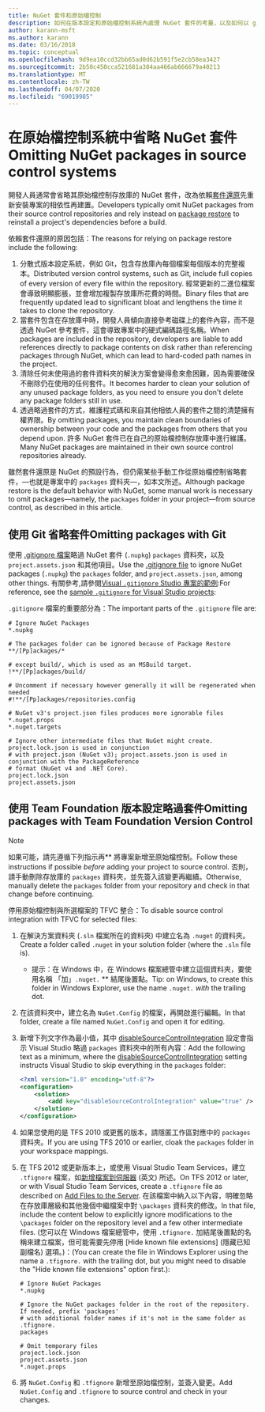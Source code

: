 ```yaml
---
title: NuGet 套件和原始檔控制
description: 如何在版本設定和原始檔控制系統內處理 NuGet 套件的考量，以及如何以 git 和 TFVC 省略套件。
author: karann-msft
ms.author: karann
ms.date: 03/16/2018
ms.topic: conceptual
ms.openlocfilehash: 9d9ea10ccd32bb65ad0d62b591f5e2cb58ea3427
ms.sourcegitcommit: 2b50c450cca521681a384aa466ab666679a40213
ms.translationtype: MT
ms.contentlocale: zh-TW
ms.lasthandoff: 04/07/2020
ms.locfileid: "69019985"
---
```

# <a name="omitting-nuget-packages-in-source-control-systems"></a><span data-ttu-id="34857-103">在原始檔控制系統中省略 NuGet 套件</span><span class="sxs-lookup"><span data-stu-id="34857-103">Omitting NuGet packages in source control systems</span></span>

<span data-ttu-id="34857-104">開發人員通常會省略其原始檔控制存放庫的 NuGet 套件，改為依賴[套件還原](package-restore.md)先重新安裝專案的相依性再建置。</span><span class="sxs-lookup"><span data-stu-id="34857-104">Developers typically omit NuGet packages from their source control repositories and rely instead on [package restore](package-restore.md) to reinstall a project's dependencies before a build.</span></span>

<span data-ttu-id="34857-105">依賴套件還原的原因包括：</span><span class="sxs-lookup"><span data-stu-id="34857-105">The reasons for relying on package restore include the following:</span></span>

1. <span data-ttu-id="34857-106">分散式版本設定系統，例如 Git，包含存放庫內每個檔案每個版本的完整複本。</span><span class="sxs-lookup"><span data-stu-id="34857-106">Distributed version control systems, such as Git, include full copies of every version of every file within the repository.</span></span> <span data-ttu-id="34857-107">經常更新的二進位檔案會導致明顯膨脹，並會增加複製存放庫所花費的時間。</span><span class="sxs-lookup"><span data-stu-id="34857-107">Binary files that are frequently updated lead to significant bloat and lengthens the time it takes to clone the repository.</span></span>
1. <span data-ttu-id="34857-108">當套件包含在存放庫中時，開發人員傾向直接參考磁碟上的套件內容，而不是透過 NuGet 參考套件，這會導致專案中的硬式編碼路徑名稱。</span><span class="sxs-lookup"><span data-stu-id="34857-108">When packages are included in the repository, developers are liable to add references directly to package contents on disk rather than referencing packages through NuGet, which can lead to hard-coded path names in the project.</span></span>
1. <span data-ttu-id="34857-109">清除任何未使用過的套件資料夾的解決方案會變得愈來愈困難，因為需要確保不刪除仍在使用的任何套件。</span><span class="sxs-lookup"><span data-stu-id="34857-109">It becomes harder to clean your solution of any unused package folders, as you need to ensure you don't delete any package folders still in use.</span></span>
1. <span data-ttu-id="34857-110">透過略過套件的方式，維護程式碼和來自其他相依人員的套件之間的清楚擁有權界限。</span><span class="sxs-lookup"><span data-stu-id="34857-110">By omitting packages, you maintain clean boundaries of ownership between your code and the packages from others that you depend upon.</span></span> <span data-ttu-id="34857-111">許多 NuGet 套件已在自己的原始檔控制存放庫中進行維護。</span><span class="sxs-lookup"><span data-stu-id="34857-111">Many NuGet packages are maintained in their own source control repositories already.</span></span>

<span data-ttu-id="34857-112">雖然套件還原是 NuGet 的預設行為，但仍需某些手動工作從原始檔控制省略套件，&mdash;也就是專案中的 `packages` 資料夾&mdash;，如本文所述。</span><span class="sxs-lookup"><span data-stu-id="34857-112">Although package restore is the default behavior with NuGet, some manual work is necessary to omit packages&mdash;namely, the `packages` folder in your project&mdash;from source control, as described in this article.</span></span>

## <a name="omitting-packages-with-git"></a><span data-ttu-id="34857-113">使用 Git 省略套件</span><span class="sxs-lookup"><span data-stu-id="34857-113">Omitting packages with Git</span></span>

<span data-ttu-id="34857-114">使用 [.gitignore 檔案](https://git-scm.com/docs/gitignore)略過 NuGet 套件 (`.nupkg`) `packages` 資料夾，以及 `project.assets.json` 和其他項目。</span><span class="sxs-lookup"><span data-stu-id="34857-114">Use the [.gitignore file](https://git-scm.com/docs/gitignore) to ignore NuGet packages (`.nupkg`) the `packages` folder, and `project.assets.json`, among other things.</span></span> <span data-ttu-id="34857-115">有關參考,請參閱[Visual `.gitignore` Studio 專案的範例](https://github.com/github/gitignore/blob/master/VisualStudio.gitignore):</span><span class="sxs-lookup"><span data-stu-id="34857-115">For reference, see the [sample `.gitignore` for Visual Studio projects](https://github.com/github/gitignore/blob/master/VisualStudio.gitignore):</span></span>

<span data-ttu-id="34857-116">`.gitignore` 檔案的重要部分為：</span><span class="sxs-lookup"><span data-stu-id="34857-116">The important parts of the `.gitignore` file are:</span></span>

```gitignore
# Ignore NuGet Packages
*.nupkg

# The packages folder can be ignored because of Package Restore
**/[Pp]ackages/*

# except build/, which is used as an MSBuild target.
!**/[Pp]ackages/build/

# Uncomment if necessary however generally it will be regenerated when needed
#!**/[Pp]ackages/repositories.config

# NuGet v3's project.json files produces more ignorable files
*.nuget.props
*.nuget.targets

# Ignore other intermediate files that NuGet might create. project.lock.json is used in conjunction
# with project.json (NuGet v3); project.assets.json is used in conjunction with the PackageReference
# format (NuGet v4 and .NET Core).
project.lock.json
project.assets.json
```

## <a name="omitting-packages-with-team-foundation-version-control"></a><span data-ttu-id="34857-117">使用 Team Foundation 版本設定略過套件</span><span class="sxs-lookup"><span data-stu-id="34857-117">Omitting packages with Team Foundation Version Control</span></span>

> [!Note]
> <span data-ttu-id="34857-118">如果可能，請先遵循下列指示再\*\* 將專案新增至原始檔控制。</span><span class="sxs-lookup"><span data-stu-id="34857-118">Follow these instructions if possible *before* adding your project to source control.</span></span> <span data-ttu-id="34857-119">否則，請手動刪除存放庫的 `packages` 資料夾，並先簽入該變更再繼續。</span><span class="sxs-lookup"><span data-stu-id="34857-119">Otherwise, manually delete the `packages` folder from your repository and check in that change before continuing.</span></span>

<span data-ttu-id="34857-120">停用原始檔控制與所選檔案的 TFVC 整合：</span><span class="sxs-lookup"><span data-stu-id="34857-120">To disable source control integration with TFVC for selected files:</span></span>

1. <span data-ttu-id="34857-121">在解決方案資料夾 (`.sln` 檔案所在的資料夾) 中建立名為 `.nuget` 的資料夾。</span><span class="sxs-lookup"><span data-stu-id="34857-121">Create a folder called `.nuget` in your solution folder (where the `.sln` file is).</span></span>
    - <span data-ttu-id="34857-122">提示：在 Windows 中，在 Windows 檔案總管中建立這個資料夾，要使用名稱 「加」`.nuget.` \*\* 結尾後置點。</span><span class="sxs-lookup"><span data-stu-id="34857-122">Tip: on Windows, to create this folder in Windows Explorer, use the name `.nuget.` *with* the trailing dot.</span></span>

1. <span data-ttu-id="34857-123">在該資料夾中，建立名為 `NuGet.Config` 的檔案，再開啟進行編輯。</span><span class="sxs-lookup"><span data-stu-id="34857-123">In that folder, create a file named `NuGet.Config` and open it for editing.</span></span>

1. <span data-ttu-id="34857-124">新增下列文字作為最小值，其中 [disableSourceControlIntegration](../reference/nuget-config-file.md#solution-section) 設定會指示 Visual Studio 略過 `packages` 資料夾中的所有內容：</span><span class="sxs-lookup"><span data-stu-id="34857-124">Add the following text as a minimum, where the [disableSourceControlIntegration](../reference/nuget-config-file.md#solution-section) setting instructs Visual Studio to skip everything in the `packages` folder:</span></span>

   ```xml
   <?xml version="1.0" encoding="utf-8"?>
   <configuration>
       <solution>
           <add key="disableSourceControlIntegration" value="true" />
       </solution>
   </configuration>
   ```

1. <span data-ttu-id="34857-125">如果您使用的是 TFS 2010 或更舊的版本，請隱匿工作區對應中的 `packages` 資料夾。</span><span class="sxs-lookup"><span data-stu-id="34857-125">If you are using TFS 2010 or earlier, cloak the `packages` folder in your workspace mappings.</span></span>

1. <span data-ttu-id="34857-126">在 TFS 2012 或更新版本上，或使用 Visual Studio Team Services，建立 `.tfignore` 檔案，如[新增檔案到伺服器](/vsts/tfvc/add-files-server?view=vsts#tfignore) \(英文\) 所述。</span><span class="sxs-lookup"><span data-stu-id="34857-126">On TFS 2012 or later, or with Visual Studio Team Services, create a `.tfignore` file as described on [Add Files to the Server](/vsts/tfvc/add-files-server?view=vsts#tfignore).</span></span> <span data-ttu-id="34857-127">在該檔案中納入以下內容，明確忽略在存放庫層級和其他幾個中繼檔案中對 `\packages` 資料夾的修改。</span><span class="sxs-lookup"><span data-stu-id="34857-127">In that file, include the content below to explicitly ignore modifications to the `\packages` folder on the repository level and a few other intermediate files.</span></span> <span data-ttu-id="34857-128">(您可以在 Windows 檔案總管中，使用 `.tfignore.` 加結尾後置點的名稱來建立檔案，但可能需要先停用 [Hide known file extensions] \(隱藏已知副檔名) 選項。)：</span><span class="sxs-lookup"><span data-stu-id="34857-128">(You can create the file in Windows Explorer using the name a `.tfignore.` with the trailing dot, but you might need to disable the "Hide known file extensions" option first.):</span></span>

   ```cli
   # Ignore NuGet Packages
   *.nupkg

   # Ignore the NuGet packages folder in the root of the repository. If needed, prefix 'packages'
   # with additional folder names if it's not in the same folder as .tfignore.   
   packages

   # Omit temporary files
   project.lock.json
   project.assets.json
   *.nuget.props
   ```

1. <span data-ttu-id="34857-129">將 `NuGet.Config` 和 `.tfignore` 新增至原始檔控制，並簽入變更。</span><span class="sxs-lookup"><span data-stu-id="34857-129">Add `NuGet.Config` and `.tfignore` to source control and check in your changes.</span></span>
